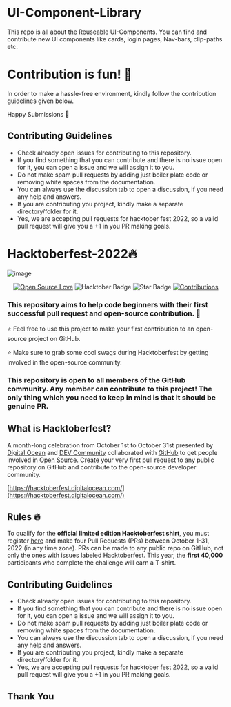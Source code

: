 # UI-Component-Library
This repo is all about the Reuseable UI-Components. You can find and contribute new UI components like cards, login pages, Nav-bars, clip-paths etc.

# Contribution is fun! :green_heart:

In order to make a hassle-free environment, kindly  follow the contribution guidelines given below.

Happy Submissions :slightly_smiling_face:
  

## Contributing Guidelines
- Check already open issues for contributing to this repository.
- If you find something that you can contribute and there is no issue open for it, you can open a issue and we will assign it to you.
- Do not make spam pull requests by adding just boiler plate code or removing white spaces from the documentation.
- You can always use the discussion tab to open a discussion, if you need any help and answers.
- If you are contributing you project, kindly make a separate directory/folder for it.
- Yes, we are accepting pull requests for hacktober fest 2022, so a valid pull request will give you a +1 in you PR making goals.

 
# Hacktoberfest-2022🔥
![image](https://user-images.githubusercontent.com/70385488/192114009-0830321a-d227-4a4d-8411-6c03b54d7ce6.png)

<div align="center">

[![Open Source Love](https://firstcontributions.github.io/open-source-badges/badges/open-source-v1/open-source.svg)](https://github.com/kishanrajput23/Hacktoberfest-2022)
<img src="https://img.shields.io/badge/HacktoberFest-2022-blueviolet" alt="Hacktober Badge"/>
<img src="https://img.shields.io/static/v1?label=%E2%AD%90&message=If%20Useful&style=style=flat&color=BC4E99" alt="Star Badge"/>
<a href="https://github.com/kishanrajput23" ><img src="https://img.shields.io/badge/Contributions-welcome-green.svg?style=flat&logo=github" alt="Contributions" /></a>

</div>


### This repository aims to help code beginners with their first successful pull request and open-source contribution. :partying_face:

:star: Feel free to use this project to make your first contribution to an open-source project on GitHub.

:star: Make sure to grab some cool swags during Hacktoberfest by getting involved in the open-source community.

### This repository is open to all members of the GitHub community. Any member can contribute to this project! The only thing which you need to keep in mind is that it should be genuine PR.

## What is Hacktoberfest?
A month-long celebration from October 1st to October 31st presented by [Digital Ocean](https://hacktoberfest.digitalocean.com/) and [DEV Community](https://dev.to/) collaborated with [GitHub](https://github.com/blog/2433-celebrate-open-source-this-october-with-hacktoberfest) to get people involved in [Open Source](https://github.com/open-source). Create your very first pull request to any public repository on GitHub and contribute to the open-source developer community.

[https://hacktoberfest.digitalocean.com/](https://hacktoberfest.digitalocean.com/)

## Rules :fire:
To qualify for the __official limited edition Hacktoberfest shirt__, you must register [here](https://hacktoberfest.digitalocean.com/) and make four Pull Requests (PRs) between October 1-31, 2022 (in any time zone). PRs can be made to any public repo on GitHub, not only the ones with issues labeled Hacktoberfest. This year, the __first 40,000__ participants who complete the challenge will earn a T-shirt.

## Contributing Guidelines
- Check already open issues for contributing to this repository.
- If you find something that you can contribute and there is no issue open for it, you can open a issue and we will assign it to you.
- Do not make spam pull requests by adding just boiler plate code or removing white spaces from the documentation.
- You can always use the discussion tab to open a discussion, if you need any help and answers.
- If you are contributing you project, kindly make a separate directory/folder for it.
- Yes, we are accepting pull requests for hacktober fest 2022, so a valid pull request will give you a +1 in you PR making goals.

## Thank You

